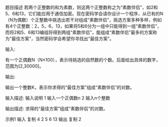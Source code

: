 题目描述
若两个正整数的和为素数，则这两个正整数称之为“素数伴侣”，如2和5、6和13，它们能应用于通信加密。现在密码学会请你设计一个程序，从已有的N（N为偶数）个正整数中挑选出若干对组成“素数伴侣”，挑选方案多种多样，例如有4个正整数：2，5，6，13，如果将5和6分为一组中只能得到一组“素数伴侣”，而将2和5、6和13编组将得到两组“素数伴侣”，能组成“素数伴侣”最多的方案称为“最佳方案”，当然密码学会希望你寻找出“最佳方案”。

输入:

有一个正偶数N（N≤100），表示待挑选的自然数的个数。后面给出具体的数字，范围为[2,30000]。

输出:

输出一个整数K，表示你求得的“最佳方案”组成“素数伴侣”的对数。

 

输入描述:
输入说明
1 输入一个正偶数n
2 输入n个整数

输出描述:
求得的“最佳方案”组成“素数伴侣”的对数。

示例1
输入
复制
4
2 5 6 13
输出
复制
2